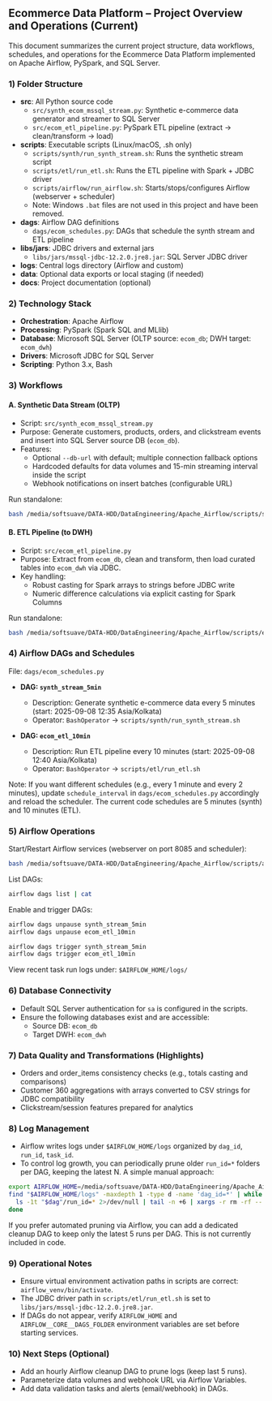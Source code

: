 ## Ecommerce Data Platform – Project Overview and Operations (Current)

This document summarizes the current project structure, data workflows, schedules, and operations for the Ecommerce Data Platform implemented on Apache Airflow, PySpark, and SQL Server.

### 1) Folder Structure

- **src**: All Python source code
  - `src/synth_ecom_mssql_stream.py`: Synthetic e-commerce data generator and streamer to SQL Server
  - `src/ecom_etl_pipeline.py`: PySpark ETL pipeline (extract → clean/transform → load)
- **scripts**: Executable scripts (Linux/macOS, .sh only)
  - `scripts/synth/run_synth_stream.sh`: Runs the synthetic stream script
  - `scripts/etl/run_etl.sh`: Runs the ETL pipeline with Spark + JDBC driver
  - `scripts/airflow/run_airflow.sh`: Starts/stops/configures Airflow (webserver + scheduler)
  - Note: Windows `.bat` files are not used in this project and have been removed.
- **dags**: Airflow DAG definitions
  - `dags/ecom_schedules.py`: DAGs that schedule the synth stream and ETL pipeline
- **libs/jars**: JDBC drivers and external jars
  - `libs/jars/mssql-jdbc-12.2.0.jre8.jar`: SQL Server JDBC driver
- **logs**: Central logs directory (Airflow and custom)
- **data**: Optional data exports or local staging (if needed)
- **docs**: Project documentation (optional)

### 2) Technology Stack

- **Orchestration**: Apache Airflow
- **Processing**: PySpark (Spark SQL and MLlib)
- **Database**: Microsoft SQL Server (OLTP source: `ecom_db`; DWH target: `ecom_dwh`)
- **Drivers**: Microsoft JDBC for SQL Server
- **Scripting**: Python 3.x, Bash

### 3) Workflows

#### A. Synthetic Data Stream (OLTP)

- Script: `src/synth_ecom_mssql_stream.py`
- Purpose: Generate customers, products, orders, and clickstream events and insert into SQL Server source DB (`ecom_db`).
- Features:
  - Optional `--db-url` with default; multiple connection fallback options
  - Hardcoded defaults for data volumes and 15-min streaming interval inside the script
  - Webhook notifications on insert batches (configurable URL)

Run standalone:
```bash
bash /media/softsuave/DATA-HDD/DataEngineering/Apache_Airflow/scripts/synth/run_synth_stream.sh
```

#### B. ETL Pipeline (to DWH)

- Script: `src/ecom_etl_pipeline.py`
- Purpose: Extract from `ecom_db`, clean and transform, then load curated tables into `ecom_dwh` via JDBC.
- Key handling:
  - Robust casting for Spark arrays to strings before JDBC write
  - Numeric difference calculations via explicit casting for Spark Columns

Run standalone:
```bash
bash /media/softsuave/DATA-HDD/DataEngineering/Apache_Airflow/scripts/etl/run_etl.sh
```

### 4) Airflow DAGs and Schedules

File: `dags/ecom_schedules.py`

- **DAG: `synth_stream_5min`**
  - Description: Generate synthetic e-commerce data every 5 minutes (start: 2025-09-08 12:35 Asia/Kolkata)
  - Operator: `BashOperator` → `scripts/synth/run_synth_stream.sh`

- **DAG: `ecom_etl_10min`**
  - Description: Run ETL pipeline every 10 minutes (start: 2025-09-08 12:40 Asia/Kolkata)
  - Operator: `BashOperator` → `scripts/etl/run_etl.sh`

Note: If you want different schedules (e.g., every 1 minute and every 2 minutes), update `schedule_interval` in `dags/ecom_schedules.py` accordingly and reload the scheduler. The current code schedules are 5 minutes (synth) and 10 minutes (ETL).

### 5) Airflow Operations

Start/Restart Airflow services (webserver on port 8085 and scheduler):
```bash
bash /media/softsuave/DATA-HDD/DataEngineering/Apache_Airflow/scripts/airflow/run_airflow.sh
```

List DAGs:
```bash
airflow dags list | cat
```

Enable and trigger DAGs:
```bash
airflow dags unpause synth_stream_5min
airflow dags unpause ecom_etl_10min

airflow dags trigger synth_stream_5min
airflow dags trigger ecom_etl_10min
```

View recent task run logs under: `$AIRFLOW_HOME/logs/`

### 6) Database Connectivity

- Default SQL Server authentication for `sa` is configured in the scripts.
- Ensure the following databases exist and are accessible:
  - Source DB: `ecom_db`
  - Target DWH: `ecom_dwh`

### 7) Data Quality and Transformations (Highlights)

- Orders and order_items consistency checks (e.g., totals casting and comparisons)
- Customer 360 aggregations with arrays converted to CSV strings for JDBC compatibility
- Clickstream/session features prepared for analytics

### 8) Log Management

- Airflow writes logs under `$AIRFLOW_HOME/logs` organized by `dag_id`, `run_id`, `task_id`.
- To control log growth, you can periodically prune older `run_id=*` folders per DAG, keeping the latest N. A simple manual approach:
```bash
export AIRFLOW_HOME=/media/softsuave/DATA-HDD/DataEngineering/Apache_Airflow
find "$AIRFLOW_HOME/logs" -maxdepth 1 -type d -name 'dag_id=*' | while read -r dag; do
  ls -1t "$dag"/run_id=* 2>/dev/null | tail -n +6 | xargs -r rm -rf --
done
```

If you prefer automated pruning via Airflow, you can add a dedicated cleanup DAG to keep only the latest 5 runs per DAG. This is not currently included in code.

### 9) Operational Notes

- Ensure virtual environment activation paths in scripts are correct: `airflow_venv/bin/activate`.
- The JDBC driver path in `scripts/etl/run_etl.sh` is set to `libs/jars/mssql-jdbc-12.2.0.jre8.jar`.
- If DAGs do not appear, verify `AIRFLOW_HOME` and `AIRFLOW__CORE__DAGS_FOLDER` environment variables are set before starting services.

### 10) Next Steps (Optional)

- Add an hourly Airflow cleanup DAG to prune logs (keep last 5 runs).
- Parameterize data volumes and webhook URL via Airflow Variables.
- Add data validation tasks and alerts (email/webhook) in DAGs.


